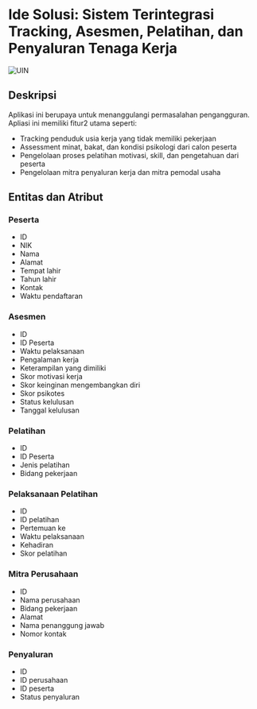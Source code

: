 # Ide Solusi: Sistem Terintegrasi Tracking, Asesmen, Pelatihan, dan Penyaluran Tenaga Kerja

![UIN](https://i0.wp.com/uinsgd.ac.id/wp-content/uploads/2020/01/Gedung-Rektorat.jpg?fit=1303%2C590&ssl=1)

## Deskripsi
Aplikasi ini berupaya untuk menanggulangi permasalahan pengangguran. Apliasi ini memiliki fitur2 utama seperti: 
- Tracking penduduk usia kerja yang tidak memiliki pekerjaan
- Assessment minat, bakat, dan kondisi psikologi dari calon peserta
- Pengelolaan proses pelatihan motivasi, skill, dan pengetahuan dari peserta
- Pengelolaan mitra penyaluran kerja dan mitra pemodal usaha

## Entitas dan Atribut

### Peserta
- ID
- NIK
- Nama
- Alamat
- Tempat lahir
- Tahun lahir
- Kontak
- Waktu pendaftaran

### Asesmen
- ID
- ID Peserta
- Waktu pelaksanaan
- Pengalaman kerja
- Keterampilan yang dimiliki
- Skor motivasi kerja
- Skor keinginan mengembangkan diri
- Skor psikotes
- Status kelulusan
- Tanggal kelulusan

### Pelatihan
- ID
- ID Peserta
- Jenis pelatihan
- Bidang pekerjaan

### Pelaksanaan Pelatihan
- ID 
- ID pelatihan
- Pertemuan ke
- Waktu pelaksanaan
- Kehadiran
- Skor pelatihan

### Mitra Perusahaan
- ID
- Nama perusahaan
- Bidang pekerjaan
- Alamat
- Nama penanggung jawab
- Nomor kontak

### Penyaluran
- ID
- ID perusahaan
- ID peserta
- Status penyaluran
